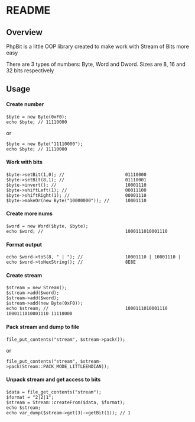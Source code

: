 README
========

Overview
---------
PhpBit is a little OOP library created to make work with Stream of Bits more easy   
      

There are 3 types of numbers: Byte, Word and Dword. Sizes are 8, 16 and 32 bits respectively

Usage
---------
#### Create number ####

    $byte = new Byte(0xF0);
    echo $byte; // 11110000
or

    $byte = new Byte("11110000");
    echo $byte; // 11110000   

#### Work with bits ####

    $byte->setBit(1,0); //                       01110000
    $byte->setBit(8,1); //                       01110001
    $byte->invert(); //                          10001110
    $byte->shiftLeft(1); //                      00011100
    $byte->shiftRight(1); //                     00001110
    $byte->makeOr(new Byte("10000000")); //      10001110  

#### Create more nums ####

    $word = new Word($byte, $byte);
    echo $word; //                               1000111010001110

#### Format output ####

    echo $word->toS(8, " | "); //                10001110 | 10001110 |
    echo $word->toHexString(); //                8E8E

#### Create stream  ####

    $stream = new Stream();
    $stream->add($word);
    $stream->add($word);
    $stream->add(new Byte(0xF0));
    echo $stream; //                             1000111010001110 1000111010001110 11110000 

#### Pack stream and dump to file  ####

    file_put_contents("stream", $stream->pack());
or  

    file_put_contents("stream", $stream->pack(Stream::PACK_MODE_LITTLEENDIAN));

#### Unpack stream and get access to bits  ####

    $data = file_get_contents("stream");
    $format = "2|2|1";
    $stream = Stream::createFrom($data, $format);
    echo $stream;
    echo var_dump($stream->get(3)->getBit(1)); // 1